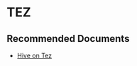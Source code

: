 <properties
  pageTitle="TEZ"
  description="TEZ"
  Service="microsoft.hdinsight"
  resource="clusters"
  authors="pjfreitas"
  ms.author="pfreitas"
  displayOrder="16"
  selfHelpType="resource"
  supportTopicIds="32629154"
  resourceTags=""
  productPesIds="15078"
  cloudEnvironments="public"
  ArticleId="71bb13ae-1789-4577-977d-3696d2e65a28"
/>

# TEZ 

## **Recommended Documents**

* [Hive on Tez](https://cwiki.apache.org/confluence/display/Hive/Hive+on+Tez)
